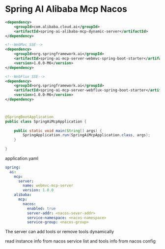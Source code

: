 # Spring AI Alibaba Mcp Nacos


```xml
<dependency>
    <groupId>com.alibaba.cloud.ai</groupId>
    <artifactId>spring-ai-alibaba-mcp-dynamic-server</artifactId>
</dependency>

<!--WebMvc SSE-->
<dependency>
    <groupId>org.springframework.ai</groupId>
    <artifactId>spring-ai-mcp-server-webmvc-spring-boot-starter</artifactId>
    <version>1.0.0-M6</version>
</dependency>

<!--WebFlux SSE-->
<dependency>
    <groupId>org.springframework.ai</groupId>
    <artifactId>spring-ai-mcp-server-webflux-spring-boot-starter</artifactId>
    <version>1.0.0-M6</version>
</dependency>
```

```java


@SpringBootApplication
public class SpringAiMcpApplication {
    
    public static void main(String[] args) {
        SpringApplication.run(SpringAiMcpApplication.class, args);
    }
    
}
```
application.yaml
```yaml
spring:
  ai:
    mcp:
      server:
        name: webmvc-mcp-server
        version: 1.0.0
    alibaba:
      mcp:
        nacos:
          enabled: true
          server-addr: <nacos-sever-addr>
          service-namespace: <nacos-namespace>  
          service-group: <nacos-group>
```

The server can add tools or remove tools dynamically

read instance info from nacos service list and tools info from nacos config